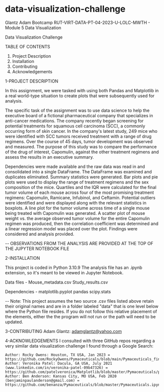 # data-visualization-challenge
Glantz Adam Bootcamp RUT-VIRT-DATA-PT-04-2023-U-LOLC-MWTH - Module 5 Data Visualization

Data Visualization Challenge

TABLE OF CONTENTS
1. Project Description
2. Installation
3. Contributing
4. Acknowledgements

1-PROJECT DESCRIPTION

In this assignment, we were tasked with using both Pandas and Matplotlib in a real world-type situation to create plots that were subsequently used for analysis.

The specific task of the assignment was to use data science to help the executive board of a fictional pharmaceutical company that specializes in anti-cancer medications. The company recently began screening for potential treatments for squamous cell carcinoma (SCC), a commonly occurring form of skin cancer. In the company's latest study, 249 mice who were identified with SCC tumors received treatment with a range of drug regimens. Over the course of 45 days, tumor development was observed and measured. The purpose of this study was to compare the performance of the drug of interest, Capomulin, against the other treatment regimens and assess the results in an executive summary.

Dependencies were made available and the raw data was read in and consolidated into a single DataFrame. The DataFrame was examined and duplicates eliminated. Summary statistics were generated. Bar plots and pie plots were used to display the range of treatment regimens and the sex composition of the mice. Quartiles and the IQR were calculated for the final tumor volume of each mouse across four of the most promising treatment regimens: Capomulin, Ramicane, Infubinol, and Ceftamin. Potential outliers were identified and were displayed along with the relevant statistics in boxplots. A line plot for the tumor volume across time of a single mouse being treated with Capomulin was generated. A scatter plot of mouse weight vs. the average observed tumor volume for the entire Capomulin regimen was produced, then the correlation coefficient was determined and a linear regression model was placed over the plot. Findings were considered and analysis provided.

-- OBSERVATIONS FROM THE ANALYSIS ARE PROVIDED AT THE TOP OF THE JUPYTER NOTEBOOK FILE


2-INSTALLATION

This project is coded in Python 3.10.9
The analysis file has an .ipynb extension, so it's meant to be viewed in Jupyter Notebook.

Data files -
    Mouse_metadata.csv
    Study_results.csv

Dependencies -
    matplotlib.pyplot
    pandas
    scipy.stats

-- Note: This project assumes the two source .csv files listed above retain their original names and are in a folder labeled "data" that is one level below where the Python file resides. If you do not follow this relative placement of the elements, either the the program will not run or the path will need to be updated.


3-CONTRIBUTING
Adam Glantz: adamglantz@yahoo.com


4-ACKNOWLEDGEMENTS
I consulted with three GitHub repos regarding a very similar data visualization challenge I found through a Google Search:

    Author: Rocky Owens: Houston, TX USA, Jan 2023 = https://github.com/RockyOwens/Pymaceuticals/blob/main/Pymaceuticals_final.ipynb
    Author: Veronika Patel: Dacula, GA USA, July 2021 (www.linkedin.com/in/veronika-patel-09b47326) = https://github.com/patelveronica/Matplotlib/blob/master/Pymaceuticals/pymaceuticals_starter.ipynb
    Author: Ben Anderson: Kansas City, MO USA, Feb 2020 (benjaminpaulanderson@gmail.com) = https://github.com/benanza/Pymaceuticals/blob/master/Pymaceuticals.ipynb